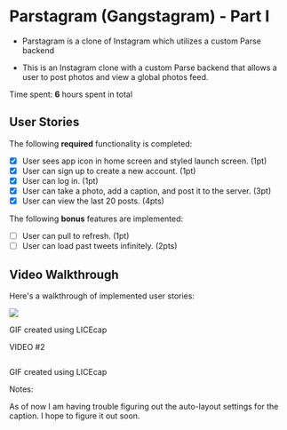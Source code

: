 # Parstagram (Gangstagram) - Part I

* Parstagram is a clone of Instagram which utilizes a custom Parse backend

* This is an Instagram clone with a custom Parse backend that allows a user to post photos and view a global photos feed.

Time spent: **6** hours spent in total

## User Stories

The following **required** functionality is completed:

- [x] User sees app icon in home screen and styled launch screen. (1pt)
- [x] User can sign up to create a new account. (1pt)
- [x] User can log in. (1pt)
- [x] User can take a photo, add a caption, and post it to the server. (3pt)
- [x] User can view the last 20 posts. (4pts)

The following **bonus** features are implemented:

- [ ] User can pull to refresh. (1pt)
- [ ] User can load past tweets infinitely. (2pts)

## Video Walkthrough

Here's a walkthrough of implemented user stories:

<img src='https://imgur.com/IMjd3XB.gif'/>

GIF created using LICEcap

VIDEO #2

<img src=''/>

GIF created using LICEcap

Notes:

As of now I am having trouble figuring out the auto-layout settings for the caption. I hope to figure it out soon. 

